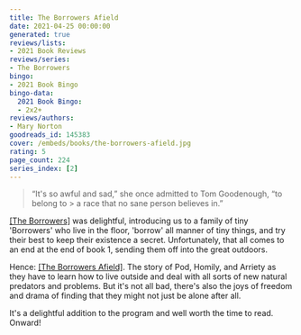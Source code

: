 ```yaml
---
title: The Borrowers Afield
date: 2021-04-25 00:00:00
generated: true
reviews/lists:
- 2021 Book Reviews
reviews/series:
- The Borrowers
bingo:
- 2021 Book Bingo
bingo-data:
  2021 Book Bingo:
  - 2x2+
reviews/authors:
- Mary Norton
goodreads_id: 145383
cover: /embeds/books/the-borrowers-afield.jpg
rating: 5
page_count: 224
series_index: [2]
---
```

> “It's so awful and sad,” she once admitted to Tom Goodenough, “to belong to > a race that no sane person believes in.”

[[The Borrowers]]() was delightful, introducing us to a family of tiny 'Borrowers' who live in the floor, 'borrow' all manner of tiny things, and try their best to keep their existence a secret. Unfortunately, that all comes to an end at the end of book 1, sending them off into the great outdoors.  

<!--more-->

Hence: [[The Borrowers Afield]](). The story of Pod, Homily, and Arriety as they have to learn how to live outside and deal with all sorts of new natural predators and problems. But it's not all bad, there's also the joys of freedom and drama of finding that they might not just be alone after all.  

It's a delightful addition to the program and well worth the time to read. Onward!